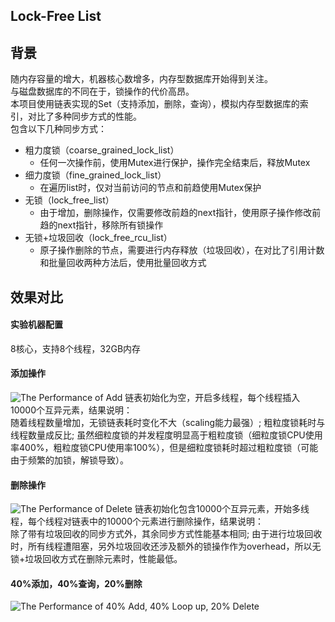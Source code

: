 Lock-Free List
--------------

## 背景
随内存容量的增大，机器核心数增多，内存型数据库开始得到关注。<br>
与磁盘数据库的不同在于，锁操作的代价高昂。<br>
本项目使用链表实现的Set（支持添加，删除，查询），模拟内存型数据库的索引，对比了多种同步方式的性能。<br>
包含以下几种同步方式：<br>
  * 粗力度锁（coarse_grained_lock_list）
    - 任何一次操作前，使用Mutex进行保护，操作完全结束后，释放Mutex
  * 细力度锁（fine_grained_lock_list）
    - 在遍历list时，仅对当前访问的节点和前趋使用Mutex保护
  * 无锁（lock_free_list）
    - 由于增加，删除操作，仅需要修改前趋的next指针，使用原子操作修改前趋的next指针，移除所有锁操作
  * 无锁+垃圾回收（lock_free_rcu_list）
    - 原子操作删除的节点，需要进行内存释放（垃圾回收），在对比了引用计数和批量回收两种方法后，使用批量回收方式

## 效果对比
#### 实验机器配置
8核心，支持8个线程，32GB内存

#### 添加操作
![The Performance of Add](https://github.com/alwaysR9/lock_free_ds/blob/master/list/result_report/Add_to_list_performance.png)
链表初始化为空，开启多线程，每个线程插入10000个互异元素，结果说明：<br>
随着线程数量增加，无锁链表耗时变化不大（scaling能力最强）; 粗粒度锁耗时与线程数量成反比; 虽然细粒度锁的并发程度明显高于粗粒度锁（细粒度锁CPU使用率400%，粗粒度锁CPU使用率100%），但是细粒度锁耗时超过粗粒度锁（可能由于频繁的加锁，解锁导致）。<br>
#### 删除操作
![The Performance of Delete](https://github.com/alwaysR9/lock_free_ds/blob/master/list/result_report/Delete_to_list_performance.png)
链表初始化包含10000个互异元素，开始多线程，每个线程对链表中的10000个元素进行删除操作，结果说明：<br>
除了带有垃圾回收的同步方式外，其余同步方式性能基本相同; 由于进行垃圾回收时，所有线程遭阻塞，另外垃圾回收还涉及额外的锁操作作为overhead，所以无锁+垃圾回收方式在删除元素时，性能最低。<br>
#### 40%添加，40%查询，20%删除
![The Performance of 40% Add, 40% Loop up, 20% Delete](https://github.com/alwaysR9/lock_free_ds/blob/master/list/result_report/mixed_op_to_list_performance.png)